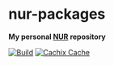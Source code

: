 # nur-packages

**My personal [NUR](https://github.com/nix-community/NUR) repository**

[![Build](https://github.com/suhr/nur-packages/actions/workflows/build.yml/badge.svg)](https://github.com/suhr/nur-packages/actions/workflows/build.yml)
[![Cachix Cache](https://img.shields.io/badge/cachix-suhr-blue.svg)](https://suhr.cachix.org)
